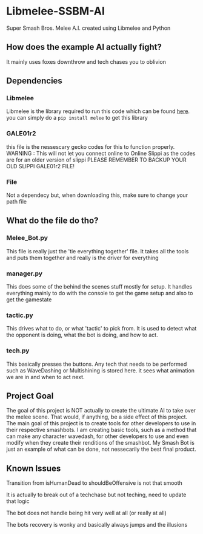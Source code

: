 # Libmelee-SSBM-AI
Super Smash Bros. Melee A.I. created using Libmelee and Python

## How does the example AI actually fight?
It mainly uses foxes downthrow and tech chases you to oblivion

## Dependencies
### Libmelee
Libmelee is the library required to run this code which can be found [here](https://github.com/altf4/libmelee). you can simply do a ```pip install melee``` to get this library
### GALE01r2
this file is the nessescary gecko codes for this to function properly. WARNING : This will not let you connect online to Online Slippi as the codes are for an older version of slippi
PLEASE REMEMBER TO BACKUP YOUR OLD SLIPPI GALE01r2 FILE!
### File
Not a dependecy but, when downloading this, make sure to change your path file

## What do the file do tho?
### Melee_Bot.py
This file is really just the 'tie everything together' file. It takes all the tools and puts them together and really is the driver for everything
### manager.py
This does some of the behind the scenes stuff mostly for setup. It handles everything mainly to do with the console to get the game setup and also to get the gamestate
### tactic.py
This drives what to do, or what 'tactic' to pick from. It is used to detect what the opponent is doing, what the bot is doing, and how to act.
### tech.py
This basically presses the buttons. Any tech that needs to be performed such as WaveDashing or Multishining is stored here. it sees what animation we are in and when to act next.

## Project Goal
The goal of this project is NOT actually to create the ultimate AI to take over the melee scene. That would, if anything, be a side effect of this project. The main goal of this project is to create tools for other developers to use in their respective smashbots. I am creating basic tools, such as a method that can make any character wavedash, for other developers to use and even modify when they create their renditions of the smashbot. My Smash Bot is just an example of what can be done, not nessecarily the best final product.

## Known Issues
Transition from isHumanDead to shouldBeOffensive is not that smooth

It is actually to break out of a techchase but not teching, need to update that logic

The bot does not handle being hit very well at all (or really at all)

The bots recovery is wonky and basically always jumps and the illusions
